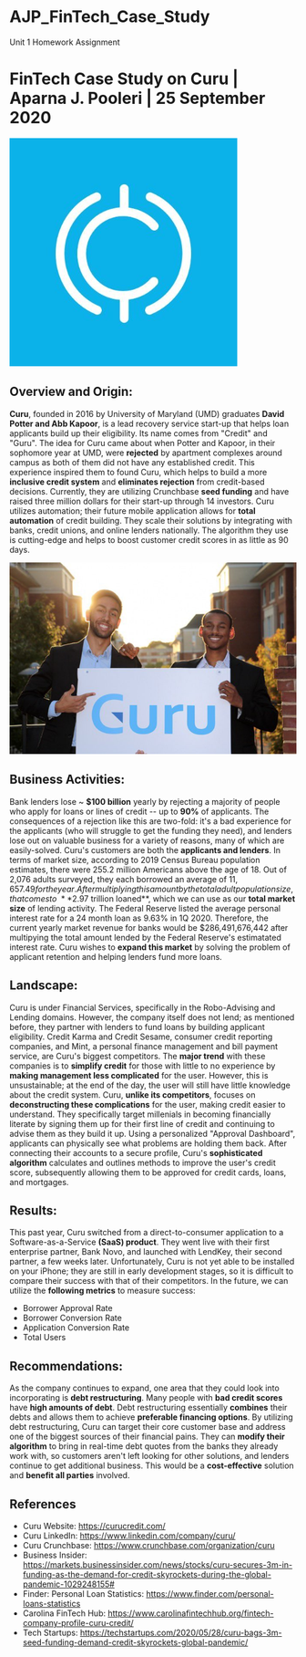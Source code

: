 # AJP_FinTech_Case_Study
Unit 1 Homework Assignment

# FinTech Case Study on Curu | Aparna J. Pooleri | 25 September 2020

![Curu Logo](Curu_Logo.jpg)

## Overview and Origin:
**Curu**, founded in 2016 by University of Maryland (UMD) graduates **David Potter and Abb Kapoor**, is a lead recovery service start-up that helps loan applicants build up their eligibility. Its name comes from "Credit" and "Guru". The idea for Curu came about when Potter and Kapoor, in their sophomore year at UMD, were **rejected** by apartment complexes around campus as both of them did not have any established credit. This experience inspired them to found Curu, which helps to build a more **inclusive credit system** and **eliminates rejection** from credit-based decisions. Currently, they are utilizing Crunchbase **seed funding** and have raised three million dollars for their start-up through 14 investors. Curu utilizes automation; their future mobile application allows for **total automation** of credit building. They scale their solutions by integrating with banks, credit unions, and online lenders nationally. The algorithm they use is cutting-edge and helps to boost customer credit scores in as little as 90 days. 

![David Potter and Abb Kapoor, Founders](Curu_Founders.jpg)

## Business Activities:
Bank lenders lose ~ **$100 billion** yearly by rejecting a majority of people who apply for loans or lines of credit -- up to **90%** of applicants. The consequences of a rejection like this are two-fold: it's a bad experience for the applicants (who will struggle to get the funding they need), and lenders lose out on valuable business for a variety of reasons, many of which are easily-solved. Curu's customers are both the **applicants and lenders**. In terms of market size, according to 2019 Census Bureau population estimates, there were 255.2 million Americans above the age of 18. Out of 2,076 adults surveyed, they each borrowed an average of $11,657.49 for the year. After multiplying this amount by the total adult population size, that comes to ~ **$2.97 trillion loaned**, which we can use as our **total market size** of lending activity. The Federal Reserve listed the average personal interest rate for a 24 month loan as 9.63% in 1Q 2020. Therefore, the current yearly market revenue for banks would be $286,491,676,442 after multipying the total amount lended by the Federal Reserve's estimatated interest rate. Curu wishes to **expand this market** by solving the problem of applicant retention and helping lenders fund more loans. 

## Landscape:
Curu is under Financial Services, specifically in the Robo-Advising and Lending domains. However, the company itself does not lend; as mentioned before, they partner with lenders to fund loans by building applicant eligibility. Credit Karma and Credit Sesame, consumer credit reporting companies, and Mint, a personal finance management and bill payment service, are Curu's biggest competitors. The **major trend** with these companies is to **simplify credit** for those with little to no experience by **making management less complicated** for the user. However, this is unsustainable; at the end of the day, the user will still have little knowledge about the credit system. Curu, **unlike its competitors**, focuses on **deconstructing these complications** for the user, making credit easier to understand. They specifically target millenials in becoming financially literate by signing them up for their first line of credit and continuing to advise them as they build it up. Using a personalized "Approval Dashboard", applicants can physically see what problems are holding them back. After connecting their accounts to a secure profile, Curu's **sophisticated algorithm** calculates and outlines methods to improve the user's credit score, subsequently allowing them to be approved for credit cards, loans, and mortgages.

## Results:
This past year, Curu switched from a direct-to-consumer application to a Software-as-a-Service **(SaaS) product**. They went live with their first enterprise partner, Bank Novo, and launched with LendKey, their second partner, a few weeks later. Unfortunately, Curu is not yet able to be installed on your iPhone; they are still in early development stages, so it is difficult to compare their success with that of their competitors. In the future, we can utilize the **following metrics** to measure success:
- Borrower Approval Rate
- Borrower Conversion Rate
- Application Conversion Rate
- Total Users

## Recommendations:
As the company continues to expand, one area that they could look into incorporating is **debt restructuring**. Many people with **bad credit scores** have **high amounts of debt**. Debt restructuring essentially **combines** their debts and allows them to achieve **preferable financing options**. By utilizing debt restructuring, Curu can target their core customer base and address one of the biggest sources of their financial pains. They can **modify their algorithm** to bring in real-time debt quotes from the banks they already work with, so customers aren't left looking for other solutions, and lenders continue to get additional business. This would be a **cost-effective** solution and **benefit all parties** involved. 

## References
- Curu Website: https://curucredit.com/
- Curu LinkedIn: https://www.linkedin.com/company/curu/
- Curu Crunchbase: https://www.crunchbase.com/organization/curu
- Business Insider: https://markets.businessinsider.com/news/stocks/curu-secures-3m-in-funding-as-the-demand-for-credit-skyrockets-during-the-global-pandemic-1029248155#
- Finder: Personal Loan Statistics: https://www.finder.com/personal-loans-statistics
- Carolina FinTech Hub: https://www.carolinafintechhub.org/fintech-company-profile-curu-credit/
- Tech Startups: https://techstartups.com/2020/05/28/curu-bags-3m-seed-funding-demand-credit-skyrockets-global-pandemic/



